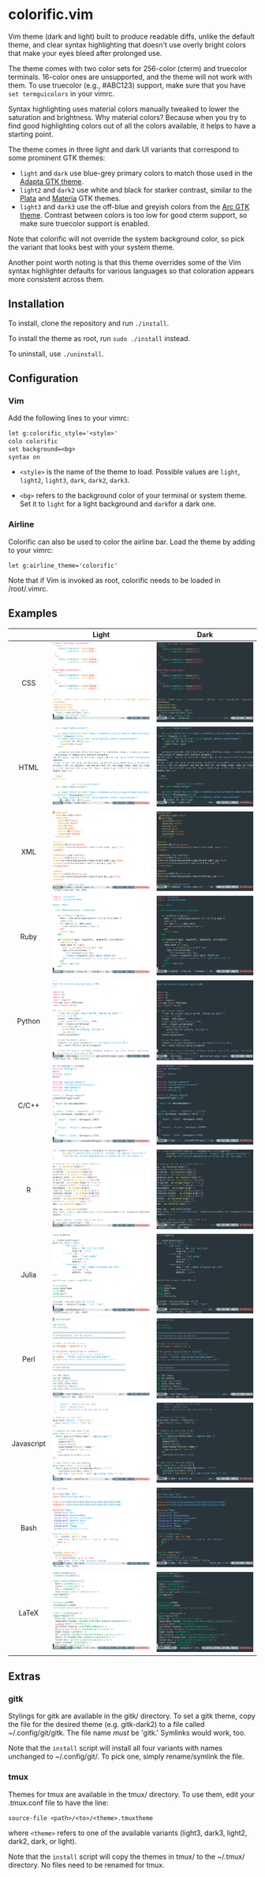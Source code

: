 # colorific.vim

Vim theme (dark and light) built to produce readable diffs, unlike the default
theme, and clear syntax highlighting that doesn't use overly bright colors that
make your eyes bleed after prolonged use.

The theme comes with two color sets for 256-color (cterm) and truecolor
terminals. 16-color ones are unsupported, and the theme will not work with
them. To use truecolor (e.g., #ABC123) support, make sure that you have `set
termguicolors` in your vimrc.

Syntax highlighting uses material colors manually tweaked to lower the
saturation and brightness. Why material colors? Because when you try to find
good highlighting colors out of all the colors available, it helps to have a
starting point.

The theme comes in three light and dark UI variants that correspond to some
prominent GTK themes:

- `light` and `dark` use blue-grey primary colors to match those used in the
  [Adapta GTK theme](https://github.com/adapta-project/adapta-gtk-theme).
- `light2` and `dark2` use white and black for starker contrast, similar to the
  [Plata](https://gitlab.com/tista500/plata-theme) and
  [Materia](https://github.com/nana-4/materia-theme) GTK themes.
- `light3` and `dark3` use the off-blue and greyish colors from the
  [Arc GTK theme](https://github.com/jnsh/arc-theme). Contrast between colors
  is too low for good cterm support, so make sure truecolor support is enabled.

Note that colorific will not override the system background color, so pick the
variant that looks best with your system theme.

Another point worth noting is that this theme overrides some of the Vim syntax
highlighter defaults for various languages so that coloration appears more
consistent across them.


## Installation

To install, clone the repository and run `./install`.

To install the theme as root, run `sudo ./install` instead.

To uninstall, use `./uninstall`.


## Configuration

### Vim

Add the following lines to your vimrc:
```
let g:colorific_style='<style>'
colo colorific
set background=<bg>
syntax on
```

- `<style>` is the name of the theme to load. Possible values are `light`,
  `light2`, `light3`, `dark`, `dark2`, `dark3`.

- `<bg>` refers to the background color of your terminal or system theme. Set
  it to `light` for a light background and `dark`for a dark one.

### Airline

Colorific can also be used to color the airline bar. Load the theme by adding
to your vimrc:
```
let g:airline_theme='colorific'
```

Note that if Vim is invoked as root, colorific needs to be loaded in
/root/.vimrc.


## Examples

|            | Light                              | Dark                              |
| :---:      | :---:                              | :---:                             |
| CSS        | ![CSS](assets/css-light.png)       | ![CSS](assets/css-dark.png)       |
| HTML       | ![HTML](assets/html-light.png)     | ![HTML](assets/html-dark.png)     |
| XML        | ![XML](assets/xml-light.png)       | ![XML](assets/xml-dark.png)       |
| Ruby       | ![Ruby](assets/ruby-light.png)     | ![Ruby](assets/ruby-dark.png)     |
| Python     | ![Python](assets/python-light.png) | ![Python](assets/python-dark.png) |
| C/C++      | ![C++](assets/cpp-light.png)       | ![C++](assets/cpp-dark.png)       |
| R          | ![R](assets/r-light.png)           | ![R](assets/r-dark.png)           |
| Julia      | ![Julia](assets/julia-light.png)   | ![Julia](assets/julia-dark.png)   |
| Perl       | ![Perl](assets/perl-light.png)     | ![Perl](assets/perl-dark.png)     |
| Javascript | ![Javascript](assets/js-light.png) | ![Javascript](assets/js-dark.png) |
| Bash       | ![Bash](assets/bash-light.png)     | ![Bash](assets/bash-dark.png)     |
| LaTeX      | ![LaTeX](assets/latex-light.png)   | ![LaTeX](assets/latex-dark.png)   |


## Extras

### gitk

Stylings for gitk are available in the gitk/ directory. To set a gitk theme,
copy the file for the desired theme (e.g. gitk-dark2) to a file called
~/.config/git/gitk. The file name _must_ be 'gitk.' Symlinks would work, too.

Note that the `install` script will install all four variants with names
unchanged to ~/.config/git/. To pick one, simply rename/symlink the file.


### tmux

Themes for tmux are available in the tmux/ directory. To use them, edit your
.tmux.conf file to have the line:

```
source-file <path>/<to>/<theme>.tmuxtheme
```

where `<theme>` refers to one of the available variants (light3, dark3, light2,
dark2, dark, or light).

Note that the `install` script will copy the themes in tmux/ to the ~/.tmux/
directory. No files need to be renamed for tmux.
